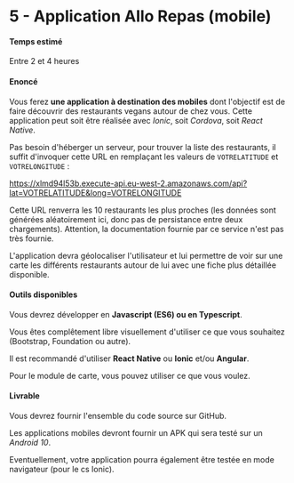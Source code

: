 # 5 - Application Allo Repas (mobile)

#### Temps estimé

Entre 2 et 4 heures

#### Enoncé

Vous ferez **une application à destination des mobiles** dont l'objectif est de faire découvrir des restaurants vegans autour de chez vous. Cette application peut soit être réalisée avec *Ionic*, soit *Cordova*, soit *React Native*.

Pas besoin d'héberger un serveur, pour trouver la liste des restaurants, il suffit d'invoquer cette URL en remplaçant les valeurs de `VOTRELATITUDE` et `VOTRELONGITUDE` :

https://xlmd94l53b.execute-api.eu-west-2.amazonaws.com/api?lat=VOTRELATITUDE&long=VOTRELONGITUDE

Cette URL renverra les 10 restaurants les plus proches (les données sont générées aléatoirement ici, donc pas de persistance entre deux chargements). Attention, la documentation fournie par ce service n'est pas très fournie.

L'application devra géolocaliser l'utilisateur et lui permettre de voir sur une carte les différents restaurants autour de lui avec une fiche plus détaillée disponible.

#### Outils disponibles

Vous devrez développer en **Javascript (ES6) ou en Typescript**. 

Vous êtes complêtement libre visuellement d'utiliser ce que vous souhaitez (Bootstrap, Foundation ou autre). 

Il est recommandé d'utiliser **React Native** ou **Ionic** et/ou **Angular**. 

Pour le module de carte, vous pouvez utiliser ce que vous voulez.

#### Livrable

Vous devrez fournir l'ensemble du code source sur GitHub.

Les applications mobiles devront fournir un APK qui sera testé sur un *Android 10*.

Eventuellement, votre application pourra également être testée en mode navigateur (pour le cs Ionic).
